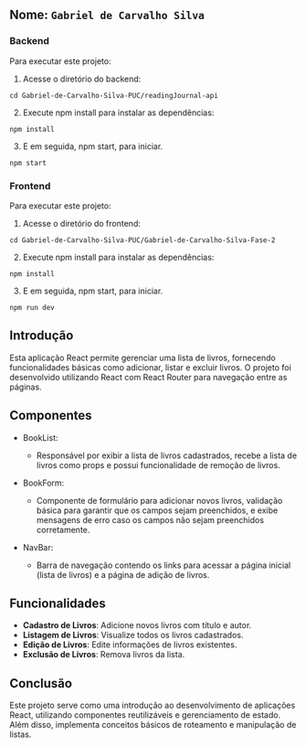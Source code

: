 ## Nome: `Gabriel de Carvalho Silva`

### Backend

Para executar este projeto:

1. Acesse o diretório do backend:


```
cd Gabriel-de-Carvalho-Silva-PUC/readingJournal-api
```

2. Execute npm install para instalar as dependências:


```
npm install
```

3. E em seguida, npm start, para iniciar.

```
npm start
```

### Frontend

Para executar este projeto:

1. Acesse o diretório do frontend:
```
cd Gabriel-de-Carvalho-Silva-PUC/Gabriel-de-Carvalho-Silva-Fase-2
```

2. Execute npm install para instalar as dependências:


```
npm install
```

3. E em seguida, npm start, para iniciar.

```
npm run dev
```

## Introdução

Esta aplicação React permite gerenciar uma lista de livros, fornecendo funcionalidades básicas como adicionar, listar e excluir livros. O projeto foi desenvolvido utilizando React com React Router para navegação entre as páginas.


## Componentes

- BookList:

  - Responsável por exibir a lista de livros cadastrados, recebe a lista de livros como props e possui funcionalidade de remoção de livros.

- BookForm:

  - Componente de formulário para adicionar novos livros, validação básica para garantir que os campos sejam preenchidos, e exibe mensagens de erro caso os campos não sejam preenchidos corretamente.

- NavBar:

  - Barra de navegação contendo os links para acessar a página inicial (lista de livros) e a página de adição de livros.


## Funcionalidades 

- **Cadastro de Livros**: Adicione novos livros com título e autor. 
- **Listagem de Livros**: Visualize todos os livros cadastrados. 
- **Edição de Livros**: Edite informações de livros existentes. 
- **Exclusão de Livros**: Remova livros da lista. 


## Conclusão

Este projeto serve como uma introdução ao desenvolvimento de aplicações React, utilizando componentes reutilizáveis e gerenciamento de estado. Além disso, implementa conceitos básicos de roteamento e manipulação de listas.
